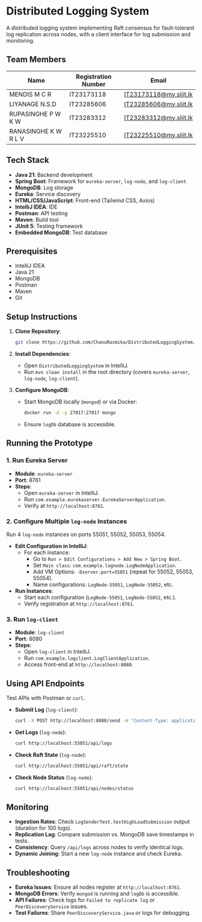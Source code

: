 # Distributed Logging System

A distributed logging system implementing Raft consensus for fault-tolerant log replication across nodes, with a client interface for log submission and monitoring.

## Team Members

| Name                      | Registration Number | Email                      |
|---------------------------|--------------------|----------------------------|
| MENDIS M C R              | IT23173118         | IT23173118@my.sliit.lk     |
| LIYANAGE N.S.D            | IT23285606         | IT23285606@my.sliit.lk     |
| RUPASINGHE P W K W        | IT23283312         | IT23283312@my.sliit.lk     |
| RANASINGHE K W R L V      | IT23225510         | IT23225510@my.sliit.lk     |

## Tech Stack

- **Java 21**: Backend development
- **Spring Boot**: Framework for `eureka-server`, `log-node`, and `log-client`
- **MongoDB**: Log storage
- **Eureka**: Service discovery
- **HTML/CSS/JavaScript**: Front-end (Tailwind CSS, Axios)
- **IntelliJ IDEA**: IDE
- **Postman**: API testing
- **Maven**: Build tool
- **JUnit 5**: Testing framework
- **Embedded MongoDB**: Test database

## Prerequisites

- IntelliJ IDEA
- Java 21
- MongoDB
- Postman
- Maven
- Git

## Setup Instructions

1. **Clone Repository**:

   ```bash
   git clone https://github.com/ChanuRasmika/DistributedLoggingSystem.git
   ```

2. **Install Dependencies**:

   - Open `DistributedLoggingSystem` in IntelliJ.
   - Run `mvn clean install` in the root directory (covers `eureka-server`, `log-node`, `log-client`).

3. **Configure MongoDB**:

   - Start MongoDB locally (`mongod`) or via Docker:

     ```bash
     docker run -d -p 27017:27017 mongo
     ```

   - Ensure `logDb` database is accessible.

## Running the Prototype

### 1. Run Eureka Server

- **Module**: `eureka-server`
- **Port**: 8761
- **Steps**:
  - Open `eureka-server` in IntelliJ.
  - Run `com.example.eurekaserver.EurekaServerApplication`.
  - Verify at `http://localhost:8761`.

### 2. Configure Multiple `log-node` Instances

Run 4 `log-node` instances on ports 55051, 55052, 55053, 55054.

- **Edit Configuration in IntelliJ**:
  - For each instance:
    - Go to `Run > Edit Configurations > Add New > Spring Boot`.
    - Set `Main class`: `com.example.lognode.LogNodeApplication`.
    - Add VM Options: `-Dserver.port=55051` (repeat for 55052, 55053, 55054).
    - Name configurations: `LogNode-55051`, `LogNode-55052`, etc.
- **Run Instances**:
  - Start each configuration (`LogNode-55051`, `LogNode-55052`, etc.).
  - Verify registration at `http://localhost:8761`.

### 3. Run `log-client`

- **Module**: `log-client`
- **Port**: 8080
- **Steps**:
  - Open `log-client` in IntelliJ.
  - Run `com.example.logclient.LogClientApplication`.
  - Access front-end at `http://localhost:8080`.

## Using API Endpoints

Test APIs with Postman or `curl`.

- **Submit Log** (`log-client`):

  ```bash
  curl -X POST http://localhost:8080/send -H "Content-Type: application/json" -d '{"message":"Test log","level":"INFO"}'
  ```

- **Get Logs** (`log-node`):

  ```bash
  curl http://localhost:55051/api/logs
  ```

- **Check Raft State** (`log-node`):

  ```bash
  curl http://localhost:55051/api/raft/state
  ```

- **Check Node Status** (`log-node`):

  ```bash
  curl http://localhost:55051/api/nodes/status
  ```

## Monitoring

- **Ingestion Rates**: Check `LogSenderTest.testHighLoadSubmission` output (duration for 100 logs).
- **Replication Lag**: Compare submission vs. MongoDB save timestamps in tests.
- **Consistency**: Query `/api/logs` across nodes to verify identical logs.
- **Dynamic Joining**: Start a new `log-node` instance and check Eureka.

## Troubleshooting

- **Eureka Issues**: Ensure all nodes register at `http://localhost:8761`.
- **MongoDB Errors**: Verify `mongod` is running and `logDb` is accessible.
- **API Failures**: Check logs for `Failed to replicate log` or `PeerDiscoveryService` issues.
- **Test Failures**: Share `PeerDiscoveryService.java` or logs for debugging.
